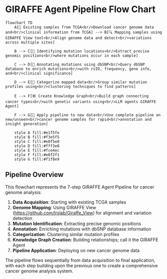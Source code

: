 # GIRAFFE Agent Pipeline Flow Chart

```mermaid
flowchart TD
    A[🧬 Existing samples from TCGA<br/>Download cancer genome data and<br/>clinical information from TCGA] --> B[🔍 Mapping samples using GIRAFFE View tool<br/>Align genome data and detect<br/>variations across multiple sites]
    
    B --> C[📍 Identifying mutation locations<br/>Extract precise genomic positions<br/>where mutations occur in each sample]
    
    C --> D[📝 Annotating mutations using dbSNP<br/>Query dbSNP database to enrich mutations<br/>with rsID, frequency, gene info, and<br/>clinical significance]
    
    D --> E[🎯 Categorize mapped data<br/>Group similar mutation profiles using<br/>clustering techniques to find patterns]
    
    E --> F[🕸️ Create Knowledge Graph<br/>Build graph connecting cancer types<br/>with genetic variants using<br/>LLM agents GIRAFFE Agent]
    
    F --> G[🔬 Apply pipeline to new data<br/>Use complete pipeline on new/unseen<br/>cancer genome samples for rapid<br/>annotation and insight generation]
    
    style A fill:#e1f5fe
    style B fill:#f3e5f5
    style C fill:#e8f5e8
    style D fill:#fff3e0
    style E fill:#fce4ec
    style F fill:#e0f2f1
    style G fill:#f1f8e9
```

## Pipeline Overview

This flowchart represents the 7-step GIRAFFE Agent Pipeline for cancer genome analysis:

1. **Data Acquisition**: Starting with existing TCGA samples
2. **Genome Mapping**: Using GIRAFFE View (https://github.com/lrslab/Giraffe_View) for alignment and variation detection
3. **Mutation Identification**: Extracting precise genomic positions
4. **Annotation**: Enriching mutations with dbSNP database information
5. **Categorization**: Clustering similar mutation profiles
6. **Knowledge Graph Creation**: Building relationships; call it the GIRAFFE Agent
7. **Pipeline Application**: Deploying on new cancer genome data

The pipeline flows sequentially from data acquisition to final application, with each step building upon the previous one to create a comprehensive cancer genome analysis system.
